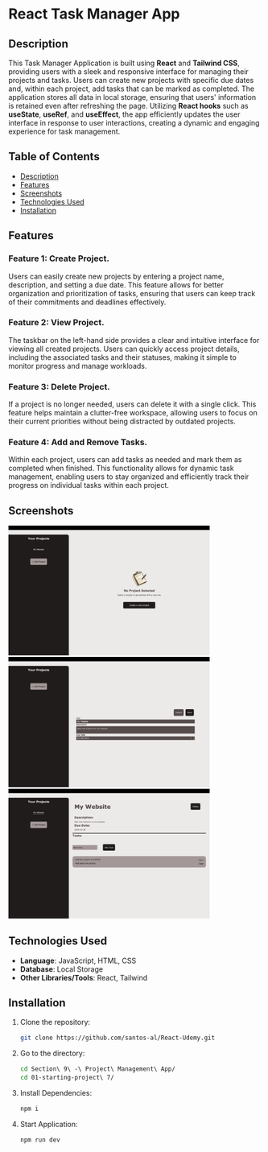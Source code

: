# React Task Manager App

## Description

This Task Manager Application is built using <b>React</b> and <b>Tailwind CSS</b>, providing users with a sleek and responsive interface for managing their projects and tasks. Users can create new projects with specific due dates and, within each project, add tasks that can be marked as completed. The application stores all data in local storage, ensuring that users' information is retained even after refreshing the page. Utilizing <b>React hooks</b> such as <b>useState</b>, <b>useRef</b>, and <b>useEffect</b>, the app efficiently updates the user interface in response to user interactions, creating a dynamic and engaging experience for task management.

## Table of Contents

- [Description](#description)
- [Features](#features)
- [Screenshots](#screenshots)
- [Technologies Used](#technologies-used)
- [Installation](#installation)

## Features

### **Feature 1**: Create Project.

Users can easily create new projects by entering a project name, description, and setting a due date. This feature allows for better organization and prioritization of tasks, ensuring that users can keep track of their commitments and deadlines effectively.

### **Feature 2**: View Project.

The taskbar on the left-hand side provides a clear and intuitive interface for viewing all created projects. Users can quickly access project details, including the associated tasks and their statuses, making it simple to monitor progress and manage workloads.

### **Feature 3**: Delete Project.

If a project is no longer needed, users can delete it with a single click. This feature helps maintain a clutter-free workspace, allowing users to focus on their current priorities without being distracted by outdated projects.

### **Feature 4**: Add and Remove Tasks.

Within each project, users can add tasks as needed and mark them as completed when finished. This functionality allows for dynamic task management, enabling users to stay organized and efficiently track their progress on individual tasks within each project.

## Screenshots

<img src="./Section 9 - Project Management App/01-starting-project 7/screenshots/no_projects.png" alt="No Projects" width="400" />

<img src="./Section 9 - Project Management App/01-starting-project 7/screenshots/create_project.png" alt="Create Projects" width="400" />

<img src="./Section 9 - Project Management App/01-starting-project 7/screenshots/project_selected.png" alt="Select Projects" width="400" />

## Technologies Used

- **Language**: JavaScript, HTML, CSS
- **Database**: Local Storage
- **Other Libraries/Tools**: React, Tailwind

## Installation

1. Clone the repository:
   ```bash
   git clone https://github.com/santos-al/React-Udemy.git
2. Go to the directory:
   ```bash
   cd Section\ 9\ -\ Project\ Management\ App/ 
   cd 01-starting-project\ 7/
3. Install Dependencies:
   ```bash
   npm i
4. Start Application:
   ```bash
   npm run dev
